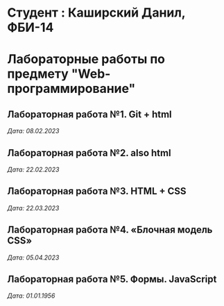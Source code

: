 # Студент : Каширский Данил, ФБИ-14

# Лабораторные работы по предмету "Web-программирование"

## Лабораторная работа №1. Git + html

*Дата: 08.02.2023*

## Лабораторная работа №2. also html

*Дата: 22.02.2023*

## Лабораторная работа №3. HTML + CSS

*Дата: 22.03.2023*

## Лабораторная работа №4. «Блочная модель CSS»

*Дата: 05.04.2023*

## Лабораторная работа №5. Формы. JavaScript

*Дата: 01.01.1956*
